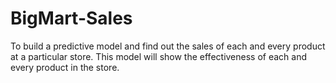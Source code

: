 # BigMart-Sales
To build a predictive model and find out the sales of each and every  product at a particular store.
This model will show the effectiveness of each and every product in the store.
